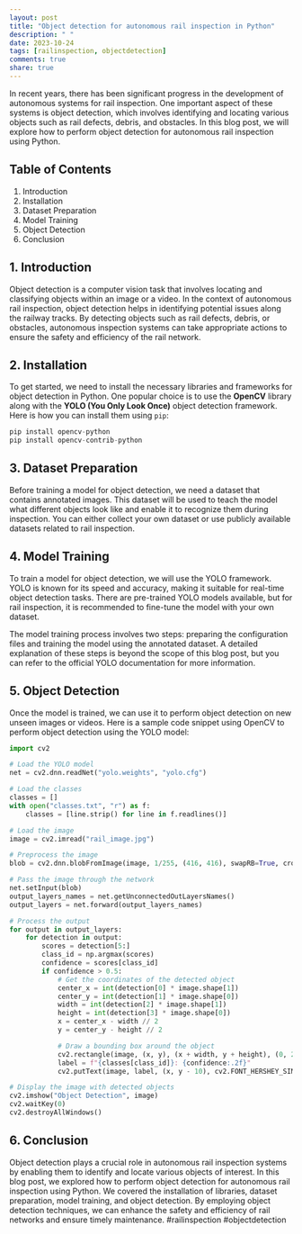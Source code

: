 ```yaml
---
layout: post
title: "Object detection for autonomous rail inspection in Python"
description: " "
date: 2023-10-24
tags: [railinspection, objectdetection]
comments: true
share: true
---
```


In recent years, there has been significant progress in the development of autonomous systems for rail inspection. One important aspect of these systems is object detection, which involves identifying and locating various objects such as rail defects, debris, and obstacles. In this blog post, we will explore how to perform object detection for autonomous rail inspection using Python.

## Table of Contents
1. Introduction
2. Installation
3. Dataset Preparation
4. Model Training
5. Object Detection
6. Conclusion

## 1. Introduction
Object detection is a computer vision task that involves locating and classifying objects within an image or a video. In the context of autonomous rail inspection, object detection helps in identifying potential issues along the railway tracks. By detecting objects such as rail defects, debris, or obstacles, autonomous inspection systems can take appropriate actions to ensure the safety and efficiency of the rail network.

## 2. Installation
To get started, we need to install the necessary libraries and frameworks for object detection in Python. One popular choice is to use the **OpenCV** library along with the **YOLO (You Only Look Once)** object detection framework. Here is how you can install them using `pip`:

```python
pip install opencv-python
pip install opencv-contrib-python
```

## 3. Dataset Preparation
Before training a model for object detection, we need a dataset that contains annotated images. This dataset will be used to teach the model what different objects look like and enable it to recognize them during inspection. You can either collect your own dataset or use publicly available datasets related to rail inspection.

## 4. Model Training
To train a model for object detection, we will use the YOLO framework. YOLO is known for its speed and accuracy, making it suitable for real-time object detection tasks. There are pre-trained YOLO models available, but for rail inspection, it is recommended to fine-tune the model with your own dataset.

The model training process involves two steps: preparing the configuration files and training the model using the annotated dataset. A detailed explanation of these steps is beyond the scope of this blog post, but you can refer to the official YOLO documentation for more information.

## 5. Object Detection
Once the model is trained, we can use it to perform object detection on new unseen images or videos. Here is a sample code snippet using OpenCV to perform object detection using the YOLO model:

```python
import cv2

# Load the YOLO model
net = cv2.dnn.readNet("yolo.weights", "yolo.cfg")

# Load the classes
classes = []
with open("classes.txt", "r") as f:
    classes = [line.strip() for line in f.readlines()]

# Load the image
image = cv2.imread("rail_image.jpg")

# Preprocess the image
blob = cv2.dnn.blobFromImage(image, 1/255, (416, 416), swapRB=True, crop=False)

# Pass the image through the network
net.setInput(blob)
output_layers_names = net.getUnconnectedOutLayersNames()
output_layers = net.forward(output_layers_names)

# Process the output
for output in output_layers:
    for detection in output:
        scores = detection[5:]
        class_id = np.argmax(scores)
        confidence = scores[class_id]
        if confidence > 0.5:
            # Get the coordinates of the detected object
            center_x = int(detection[0] * image.shape[1])
            center_y = int(detection[1] * image.shape[0])
            width = int(detection[2] * image.shape[1])
            height = int(detection[3] * image.shape[0])
            x = center_x - width // 2
            y = center_y - height // 2

            # Draw a bounding box around the object
            cv2.rectangle(image, (x, y), (x + width, y + height), (0, 255, 0), 2)
            label = f"{classes[class_id]}: {confidence:.2f}"
            cv2.putText(image, label, (x, y - 10), cv2.FONT_HERSHEY_SIMPLEX, 0.5, (0, 255, 0), 2)

# Display the image with detected objects
cv2.imshow("Object Detection", image)
cv2.waitKey(0)
cv2.destroyAllWindows()
```

## 6. Conclusion
Object detection plays a crucial role in autonomous rail inspection systems by enabling them to identify and locate various objects of interest. In this blog post, we explored how to perform object detection for autonomous rail inspection using Python. We covered the installation of libraries, dataset preparation, model training, and object detection. By employing object detection techniques, we can enhance the safety and efficiency of rail networks and ensure timely maintenance. #railinspection #objectdetection
